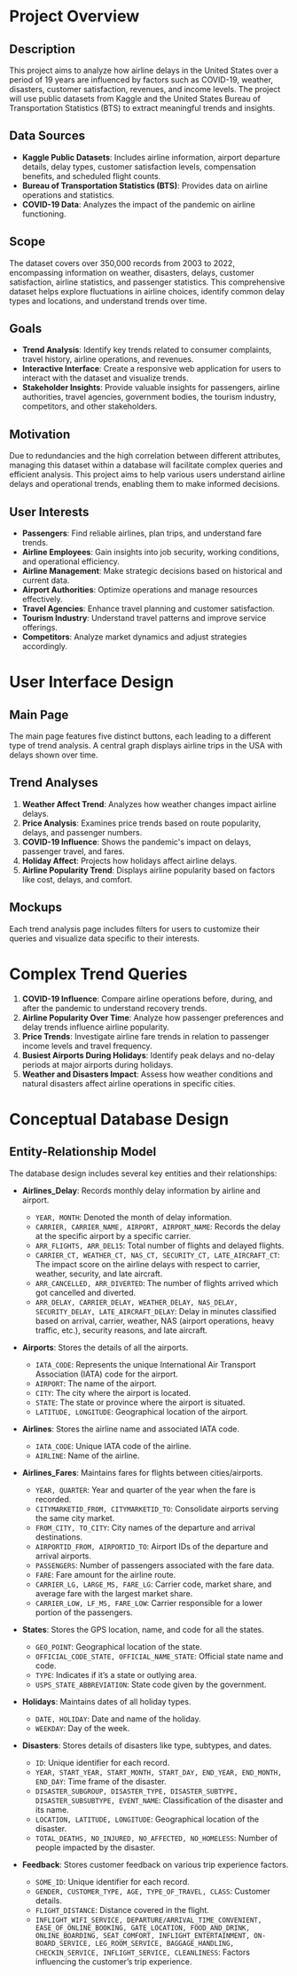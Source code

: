 # Project Overview

## Description
This project aims to analyze how airline delays in the United States over a period of 19 years are influenced by factors such as COVID-19, weather, disasters, customer satisfaction, revenues, and income levels. The project will use public datasets from Kaggle and the United States Bureau of Transportation Statistics (BTS) to extract meaningful trends and insights.

## Data Sources
- **Kaggle Public Datasets**: Includes airline information, airport departure details, delay types, customer satisfaction levels, compensation benefits, and scheduled flight counts.
- **Bureau of Transportation Statistics (BTS)**: Provides data on airline operations and statistics.
- **COVID-19 Data**: Analyzes the impact of the pandemic on airline functioning.

## Scope
The dataset covers over 350,000 records from 2003 to 2022, encompassing information on weather, disasters, delays, customer satisfaction, airline statistics, and passenger statistics. This comprehensive dataset helps explore fluctuations in airline choices, identify common delay types and locations, and understand trends over time.

## Goals
- **Trend Analysis**: Identify key trends related to consumer complaints, travel history, airline operations, and revenues.
- **Interactive Interface**: Create a responsive web application for users to interact with the dataset and visualize trends.
- **Stakeholder Insights**: Provide valuable insights for passengers, airline authorities, travel agencies, government bodies, the tourism industry, competitors, and other stakeholders.

## Motivation
Due to redundancies and the high correlation between different attributes, managing this dataset within a database will facilitate complex queries and efficient analysis. This project aims to help various users understand airline delays and operational trends, enabling them to make informed decisions.

## User Interests
- **Passengers**: Find reliable airlines, plan trips, and understand fare trends.
- **Airline Employees**: Gain insights into job security, working conditions, and operational efficiency.
- **Airline Management**: Make strategic decisions based on historical and current data.
- **Airport Authorities**: Optimize operations and manage resources effectively.
- **Travel Agencies**: Enhance travel planning and customer satisfaction.
- **Tourism Industry**: Understand travel patterns and improve service offerings.
- **Competitors**: Analyze market dynamics and adjust strategies accordingly.

# User Interface Design

## Main Page
The main page features five distinct buttons, each leading to a different type of trend analysis. A central graph displays airline trips in the USA with delays shown over time.

## Trend Analyses
1. **Weather Affect Trend**: Analyzes how weather changes impact airline delays.
2. **Price Analysis**: Examines price trends based on route popularity, delays, and passenger numbers.
3. **COVID-19 Influence**: Shows the pandemic's impact on delays, passenger travel, and fares.
4. **Holiday Affect**: Projects how holidays affect airline delays.
5. **Airline Popularity Trend**: Displays airline popularity based on factors like cost, delays, and comfort.

## Mockups
Each trend analysis page includes filters for users to customize their queries and visualize data specific to their interests.

# Complex Trend Queries

1. **COVID-19 Influence**: Compare airline operations before, during, and after the pandemic to understand recovery trends.
2. **Airline Popularity Over Time**: Analyze how passenger preferences and delay trends influence airline popularity.
3. **Price Trends**: Investigate airline fare trends in relation to passenger income levels and travel frequency.
4. **Busiest Airports During Holidays**: Identify peak delays and no-delay periods at major airports during holidays.
5. **Weather and Disasters Impact**: Assess how weather conditions and natural disasters affect airline operations in specific cities.

# Conceptual Database Design

## Entity-Relationship Model
The database design includes several key entities and their relationships:

- **Airlines_Delay**: Records monthly delay information by airline and airport.
  - `YEAR, MONTH`: Denoted the month of delay information.
  - `CARRIER, CARRIER_NAME, AIRPORT, AIRPORT_NAME`: Records the delay at the specific airport by a specific carrier.
  - `ARR_FLIGHTS, ARR_DEL15`: Total number of flights and delayed flights.
  - `CARRIER_CT, WEATHER_CT, NAS_CT, SECURITY_CT, LATE_AIRCRAFT_CT`: The impact score on the airline delays with respect to carrier, weather, security, and late aircraft.
  - `ARR_CANCELLED, ARR_DIVERTED`: The number of flights arrived which got cancelled and diverted.
  - `ARR_DELAY, CARRIER_DELAY, WEATHER_DELAY, NAS_DELAY, SECURITY_DELAY, LATE_AIRCRAFT_DELAY`: Delay in minutes classified based on arrival, carrier, weather, NAS (airport operations, heavy traffic, etc.), security reasons, and late aircraft.

- **Airports**: Stores the details of all the airports.
  - `IATA_CODE`: Represents the unique International Air Transport Association (IATA) code for the airport.
  - `AIRPORT`: The name of the airport.
  - `CITY`: The city where the airport is located.
  - `STATE`: The state or province where the airport is situated.
  - `LATITUDE, LONGITUDE`: Geographical location of the airport.

- **Airlines**: Stores the airline name and associated IATA code.
  - `IATA_CODE`: Unique IATA code of the airline.
  - `AIRLINE`: Name of the airline.

- **Airlines_Fares**: Maintains fares for flights between cities/airports.
  - `YEAR, QUARTER`: Year and quarter of the year when the fare is recorded.
  - `CITYMARKETID_FROM, CITYMARKETID_TO`: Consolidate airports serving the same city market.
  - `FROM_CITY, TO_CITY`: City names of the departure and arrival destinations.
  - `AIRPORTID_FROM, AIRPORTID_TO`: Airport IDs of the departure and arrival airports.
  - `PASSENGERS`: Number of passengers associated with the fare data.
  - `FARE`: Fare amount for the airline route.
  - `CARRIER_LG, LARGE_MS, FARE_LG`: Carrier code, market share, and average fare with the largest market share.
  - `CARRIER_LOW, LF_MS, FARE_LOW`: Carrier responsible for a lower portion of the passengers.

- **States**: Stores the GPS location, name, and code for all the states.
  - `GEO_POINT`: Geographical location of the state.
  - `OFFICIAL_CODE_STATE, OFFICIAL_NAME_STATE`: Official state name and code.
  - `TYPE`: Indicates if it’s a state or outlying area.
  - `USPS_STATE_ABBREVIATION`: State code given by the government.

- **Holidays**: Maintains dates of all holiday types.
  - `DATE, HOLIDAY`: Date and name of the holiday.
  - `WEEKDAY`: Day of the week.

- **Disasters**: Stores details of disasters like type, subtypes, and dates.
  - `ID`: Unique identifier for each record.
  - `YEAR, START_YEAR, START_MONTH, START_DAY, END_YEAR, END_MONTH, END_DAY`: Time frame of the disaster.
  - `DISASTER_SUBGROUP, DISASTER_TYPE, DISASTER_SUBTYPE, DISASTER_SUBSUBTYPE, EVENT_NAME`: Classification of the disaster and its name.
  - `LOCATION, LATITUDE, LONGITUDE`: Geographical location of the disaster.
  - `TOTAL_DEATHS, NO_INJURED, NO_AFFECTED, NO_HOMELESS`: Number of people impacted by the disaster.

- **Feedback**: Stores customer feedback on various trip experience factors.
  - `SOME_ID`: Unique identifier for each record.
  - `GENDER, CUSTOMER_TYPE, AGE, TYPE_OF_TRAVEL, CLASS`: Customer details.
  - `FLIGHT_DISTANCE`: Distance covered in the flight.
  - `INFLIGHT_WIFI_SERVICE, DEPARTURE/ARRIVAL_TIME_CONVENIENT, EASE_OF_ONLINE_BOOKING, GATE_LOCATION, FOOD_AND_DRINK, ONLINE_BOARDING, SEAT_COMFORT, INFLIGHT_ENTERTAINMENT, ON-BOARD_SERVICE, LEG_ROOM_SERVICE, BAGGAGE_HANDLING, CHECKIN_SERVICE, INFLIGHT_SERVICE, CLEANLINESS`: Factors influencing the customer’s trip experience.
